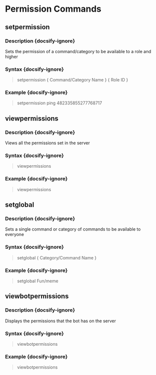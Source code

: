 # Permission Commands
## setpermission
### Description {docsify-ignore}
Sets the permission of a command/category to be available to a role and higher
### Syntax {docsify-ignore}

> setpermission { Command/Category Name } { Role ID }

### Example {docsify-ignore}

> setpermission ping 482335855277768717

## viewpermissions
### Description {docsify-ignore}
Views all the permissions set in the server
### Syntax {docsify-ignore}

> viewpermissions

### Example {docsify-ignore}

> viewpermissions

## setglobal
### Description {docsify-ignore}
Sets a single command or category of commands to be available to everyone
### Syntax {docsify-ignore}

> setglobal { Category/Command Name }

### Example {docsify-ignore}

> setglobal Fun/meme

## viewbotpermissions
### Description {docsify-ignore}
Displays the permissions that the bot has on the server
### Syntax {docsify-ignore}

> viewbotpermissions

### Example {docsify-ignore}

> viewbotpermissions

